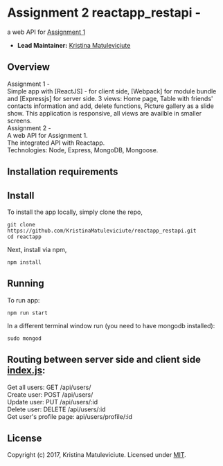 
# Assignment 2 reactapp_restapi -  
  a web API for [Assignment 1][assignment1]

- __Lead Maintainer:__ [Kristina Matuleviciute][Lead]

## Overview
Assignment 1 -  
Simple app with [ReactJS] - for client side, [Webpack] for module bundle and [Expressjs] for server side.
3 views: Home page, Table with friends' contacts information and add, delete functions, Picture gallery as a slide show. This application is responsive, all views are availble in smaller screens.  
Assignment 2 -  
A web API for Assignment 1.  
The integrated API with Reactapp.  
Technologies: Node, Express, MongoDB, Mongoose.   	 


## Installation requirements

## Install

To install the app locally, simply clone the repo,

```
git clone https://github.com/KristinaMatuleviciute/reactapp_restapi.git
cd reactapp
```

Next, install via npm,

```
npm install
```

## Running

To run app:

```
npm run start
```

In a different terminal window run
(you need to have mongodb installed):

```
sudo mongod
```

## Routing between server side and client side [index.js][index]:

Get all users: GET /api/users/  
Create user: POST /api/users/  
Update user: PUT /api/users/:id  
Delete user: DELETE /api/users/:id  
Get user's profile page: api/users/profile/:id  

## License

Copyright (c) 2017, Kristina Matuleviciute. Licensed under [MIT].

[MIT]: ./LICENSE
[Lead]: https://github.com/KristinaMatuleviciute
[assignment1]:https://github.com/KristinaMatuleviciute/reactapp
[index]:https://github.com/KristinaMatuleviciute/reactapp_restapi/blob/master/api/users/index.js
